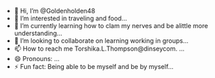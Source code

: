 - 👋 Hi, I’m @Goldenholden48
- 👀 I’m interested in traveling and food...
- 🌱 I’m currently learning how to clam my nerves and be alittle more understanding...
- 💞️ I’m looking to collaborate on learning working in groups...
- 📫 How to reach me Torshika.L.Thompson@dinseycom. ...
- 😄 Pronouns: ...
- ⚡ Fun fact: Being able to be myself and be by myself...

<!---
Goldenholden48/Goldenholden48 is a ✨ special ✨ repository because its `README.md` (this file) appears on your GitHub profile.
You can click the Preview link to take a look at your changes.
--->
